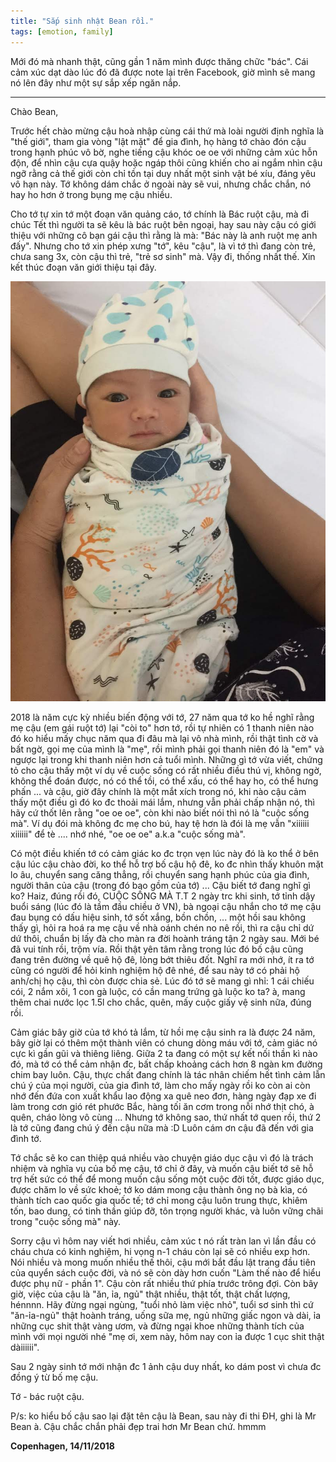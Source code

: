 ```yaml
---
title: "Sắp sinh nhật Bean rồi."
tags: [emotion, family]  
--- 
```


Mới đó mà nhanh thật, cũng gần 1 năm mình được thăng chữc "bác". Cái cảm xúc dạt dào lúc đó đã được note lại trên Facebook, giờ mình sẽ mang nó lên đây như một sự sắp xếp ngăn nắp.

---

Chào Bean,

Trước hết chào mừng cậu hoà nhập cùng cái thứ mà loài người định nghĩa là "thế giới", tham gia vòng "lật mặt" để gia đình, họ hàng tớ chào đón cậu trong hạnh phúc vô bờ, nghe tiếng cậu khóc oe oe với những cảm xúc hỗn độn, để nhìn cậu cựa quậy hoặc ngáp thôi cũng khiến cho ai ngắm nhìn cậu ngỡ rằng cả thế giới còn chỉ tồn tại duy nhất một sinh vật bé xíu, đáng yêu vô hạn này. Tớ không dám chắc ở ngoài này sẽ vui, nhưng chắc chắn, nó hay ho hơn ở trong bụng mẹ cậu nhiều.

Cho tớ tự xin tớ một đoạn văn quảng cáo, tớ chính là Bác ruột cậu, mà đi chúc Tết thì người ta sẽ kêu là bác ruột bên ngoại, hay sau này cậu có giới thiệu với những cô bạn gái cậu thì rằng là mà: "Bác này là anh ruột mẹ anh đấy". Nhưng cho tớ xin phép xưng "tớ", kêu "cậu", là vì tớ thì đang còn trẻ, chưa sang 3x, còn cậu thì trẻ, "trẻ sơ sinh" mà. Vậy đi, thống nhất thế. Xin kết thúc đoạn văn giới thiệu tại đây.

![](/docs/assets/images/cu_bean.JPG)

2018 là năm cực kỳ nhiều biến động với tớ, 27 năm qua tớ ko hề nghĩ rằng mẹ cậu (em gái ruột tớ) lại "còi to" hơn tớ, rồi tự nhiên có 1 thanh niên nào đó ko hiểu mấy chục năm qua đi đâu mà lại vô nhà mình, rồi thật tình cờ và bất ngờ, gọi mẹ của mình là "mẹ", rồi mình phải gọi thanh niên đó là "em" và ngược lại trong khi thanh niên hơn cả tuổi mình. Những gì tớ vừa viết, chứng tỏ cho cậu thấy một ví dụ về cuộc sống có rất nhiều điều thú vị, không ngờ, không thể đoán được, nó có thể tồi, có thể xấu, có thể hay ho, có thể hưng phấn ... và cậu, giờ đây chính là một mắt xích trong nó, khi nào cậu cảm thấy một điều gì đó ko đc thoải mái lắm, nhưng vẫn phải chấp nhận nó, thì hãy cứ thốt lên rằng "oe oe oe", còn khi nào biết nói thì nó là "cuộc sống mà". Ví dụ đói mà không đc mẹ cho bú, hay tệ hơn là đói là mẹ vẫn "xiiiiii xiiiiii" để tè .... nhớ nhé, "oe oe oe" a.k.a "cuộc sống mà".

Có một điều khiến tớ có cảm giác ko đc trọn vẹn lúc này đó là ko thể ở bên cậu lúc cậu chào đời, ko thể hỗ trợ bố cậu hộ đê, ko đc nhìn thấy khuôn mặt lo âu, chuyển sang căng thẳng, rồi chuyển sang hạnh phúc của gia đình, người thân của cậu (trong đó bao gồm của tớ) ... Cậu biết tớ đang nghĩ gì ko? Haiz, đúng rồi đó, CUỘC SỐNG MÀ T.T 2 ngày trc khi sinh, tớ tỉnh dậy buổi sáng (lúc đó là tầm đầu chiều ở VN), bà ngoại cậu nhắn cho tớ mẹ cậu đau bụng có dấu hiệu sinh, tớ sốt xắng, bồn chồn, ... một hồi sau không thấy gì, hỏi ra hoá ra mẹ cậu về nhà oánh chén no nê rồi, thì ra cậu chỉ dứ dứ thôi, chuẩn bị lấy đà cho màn ra đời hoành tráng tận 2 ngày sau. Mới bé đã vui tính rồi, trộm vía. Rồi thật yên tâm rằng trong lúc đó bố cậu cũng đang trên đường về quê hộ đê, lòng bớt thiêu đốt. Nghĩ ra mới nhớ, ít ra tớ cũng có người để hỏi kinh nghiệm hộ đê nhé, để sau này tớ có phải hộ anh/chị họ cậu, thì còn được chia sẻ. Lúc đó tớ sẽ mang gì nhỉ: 1 cái chiếu cói, 2 nắm xôi, 1 con gà luộc, có cần mang trứng gà luộc ko ta? à, mang thêm chai nước lọc 1.5l cho chắc, quên, mấy cuộc giấy vệ sinh nữa, đúng rồi.

Cảm giác bây giờ của tớ khó tả lắm, từ hồi mẹ cậu sinh ra là được 24 năm, bây giờ lại có thêm một thành viên có chung dòng máu với tớ, cảm giác nó cực kì gần gũi và thiêng liêng. Giữa 2 ta đang có một sự kết nối thần kì nào đó, mà tớ có thể cảm nhận đc, bất chấp khoảng cách hơn 8 ngàn km đường chim bay luôn. Cậu, thực chất đang chính là tác nhân chiếm hết tình cảm lẫn chú ý của mọi người, của gia đình tớ, làm cho mấy ngày rồi ko còn ai còn nhớ đến đứa con xuất khẩu lao động xa quê neo đơn, hàng ngày đạp xe đi làm trong cơn gió rét phước Bắc, hàng tối ăn cơm trong nỗi nhớ thịt chó, à quên, cháo lòng vô cùng ... Nhưng tớ không sao, thứ nhất tớ quen rồi, thứ 2 là tớ cũng đang chú ý đến cậu nữa mà :D Luôn cám ơn cậu đã đến với gia đình tớ.

Tớ chắc sẽ ko can thiệp quá nhiều vào chuyện giáo dục cậu vì đó là trách nhiệm và nghĩa vụ của bố mẹ cậu, tớ chỉ ở đây, và muốn cậu biết tớ sẽ hỗ trợ hết sức có thể để mong muốn cậu sống một cuộc đời tốt, được giáo dục, được chăm lo về sức khoẻ; tớ ko dám mong cậu thành ông nọ bà kìa, có thành tích cao quốc gia quốc tế; tớ chỉ mong cậu luôn trung thực, khiêm tốn, bao dung, có tinh thần giúp đỡ, tôn trọng người khác, và luôn vững chãi trong "cuộc sống mà" này.

Sorry cậu vì hôm nay viết hơi nhiều, cảm xúc t nó rất tràn lan vì lần đầu có cháu chưa có kinh nghiệm, hi vọng n-1 cháu còn lại sẽ có nhiều exp hơn. Nói nhiều và mong muốn nhiều thế thôi, cậu mới bắt đầu lật trang đầu tiên của quyển sách cuộc đời, và nó sẽ còn dày hơn cuốn "Làm thế nào để hiểu được phụ nữ - phần 1". Cậu còn rất nhiều thứ phía trước trông đợi. Còn bây giờ, việc của cậu là "ăn, ỉa, ngủ" thật nhiều, thật tốt, thật chất lượng, hénnnn. Hãy đừng ngại ngùng, "tuổi nhỏ làm việc nhỏ", tuổi sơ sinh thì cứ "ăn-ỉa-ngủ" thật hoành tráng, uống sữa mẹ, ngủ những giấc ngon và dài, ỉa những cục shit thật vàng ươm, và đừng ngại khoe những thành tích của mình với mọi người nhé "mẹ ơi, xem này, hôm nay con ỉa được 1 cục shit thật dàiiiiii".

Sau 2 ngày sinh tớ mới nhận đc 1 ảnh cậu duy nhất, ko dám post vì chưa đc đồng ý từ bố mẹ cậu.

Tớ - bác ruột cậu.

P/s: ko hiểu bố cậu sao lại đặt tên cậu là Bean, sau này đi thi ĐH, ghi là Mr Bean à. Cậu chắc chắn phải đẹp trai hơn Mr Bean chứ. hmmm

**Copenhagen, 14/11/2018**